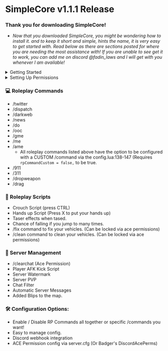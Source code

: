 # SimpleCore v1.1.1 Release

### Thank you for downloading SimpleCore!

* *Now that you downloaded SimpleCore, you might be wondering how to install it. and to keep it short and simple, hints the name, it is very easy to get started with. Read below as there are sections posted for where you are needing the most assistance with! If you are unable to see get it to work, you can add me on discord @fadin_laws and I will get with you whenever I am available!*

<details><summary>Getting Started</summary>

* *Now before we can install this, we need to download the file! So head to https://github.com/Fadin04/SimpleCore/releases/latest to download the latest version of SimpleCore*
* *After Downloading SimpleCore, make sure that the file name is named: `SimpleCore` to avoid any script errors that may appear!*
* *After doing that, open your fivem \resources directory and find where you want to place the script. You can put it anywhere as long as you remember where it is / can find it later.*
* *After you found a place for it, go ahead and drag and drop `SimpleCore` into that folder directory.*
* *Once you've done that, head to your `server.cfg` file, or via txAdmin and add the following line to your server.cfg: `ensure SimpleCore`*
* *And just like that you're done with the installing process! By default there are some settings enabled, you can look through if you want, however, if you want to jump in and see how the script works you are welcome to do so!*

</details>

<details><summary>Setting Up Permissions</summary>

* *Now just like any other script, SimpleCore comes with permissions! Woohoo! Now to set them up, all you have to do is add a few lines to your server.cfg. Simple right, I know.*
* *Anyhoo lets get started, each command comes with it's own permission based system, for instance, you are able to add a user to 1 permission group, however the others are rejected.*

### Commands that have permission(s)

| Command / Script  | Permission Group |          ACE Permission String            |         Notes about the script / permission it has!           |
|-------------------|------------------|-------------------------------------------|---------------------------------------------------------------|
| Chat Clear script |   `chat.clear`   | `add_ace group.staff chat.clear allow`    |                           N/A                                 |
|    /fix script    |   `vehicle.fix`  | `add_ace group.staff vehicle.fix allow`   | `fixPermissions = false must be true in order to use this!`   |
|   /clean script   |  `vehicle.clean` | `add_ace group.staff vehicle.clean allow` | `cleanPermissions = false must be true in order to use this!` |
| Staff Chat script |   `chat.staff`   | `add_ace group.staff chat.staff allow`    |                           N/A                                 |
|    /dva script    |   `vehicle.dva`  | `add_ace group.staff vehicle.dva allow`   |                           N/A                                 |

* *Now all the strings that are given in the table can be altered, basically, you can change the group name to maybe be a role ID or steam ID, however, it is advised to keep the permission string the same instead of changing the permission. This way nothing breaks and everything stays simple.*

</details>

### :computer: Roleplay Commands

* /twitter
* /dispatch
* /darkweb
* /news
* /do
* /ooc
* /gme
* /me
* /ame
   * All roleplay commands listed above have the option to be configured with a CUSTOM /command via the config.lua:138-147 (Requires ``rpCommandCustom = false,`` to be true.
* /911 
* /311
* /dropweapon
* /drag

### :link: Roleplay Scripts

* Crouch Script (press CTRL)
* Hands up Script (Press X to put your hands up)
* Taser effects when tased.
* Chance of falling if you jump to many times.
* /fix command to fix your vehicles. (Can be locked via ace permissions)
* /clean command to clean your vehicles. (Can be locked via ace permissions)


### :hammer: Server Management

* /clearchat (Ace Permission)
* Player AFK Kick Script
* Server Watermark
* Server PVP
* Chat Filter
* Automatic Server Messages
* Added Blips to the map.


### 🛠️ Configuration Options:
* Enable / Disable RP Commands all together or specific /commands you want!
* Easy to manage config.
* Discord webhook integration
* ACE Permission config via server.cfg (Or Badger's DiscordAcePerms)
